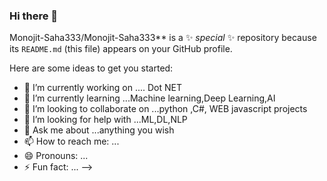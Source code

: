 ### Hi there 👋


Monojit-Saha333/Monojit-Saha333** is a ✨ _special_ ✨ repository because its `README.md` (this file) appears on your GitHub profile.

Here are some ideas to get you started:

- 🔭 I’m currently working on .... Dot NET
- 🌱 I’m currently learning ...Machine learning,Deep Learning,AI
- 👯 I’m looking to collaborate on ...python ,C#, WEB javascript projects
- 🤔 I’m looking for help with ...ML,DL,NLP
- 💬 Ask me about ...anything you wish 
- 📫 How to reach me: ...
- 😄 Pronouns: ...
- ⚡ Fun fact: ...
-->
